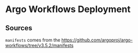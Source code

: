 # Argo Workflows Deployment

## Sources

`manifests` comes from the <https://github.com/argoproj/argo-workflows/tree/v3.5.2/manifests>
